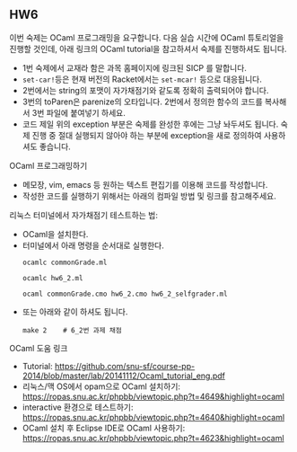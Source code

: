 ## HW6 ##
이번 숙제는 OCaml 프로그래밍을 요구합니다. 다음 실습 시간에 OCaml 튜토리얼을 진행할 것인데, 아래 링크의 OCaml tutorial을 참고하셔서 숙제를 진행하셔도 됩니다.

- 1번 숙제에서 교재라 함은 과목 홈페이지에 링크된 SICP 를 말합니다.
- `set-car!`등은 현재 버전의 Racket에서는 `set-mcar!` 등으로 대응됩니다.
- 2번에서는 string의 포맷이 자가채점기와 같도록 정확히 출력되어야 합니다.
- 3번의 toParen은 parenize의 오타입니다. 2번에서 정의한 함수의 코드를 복사해서 3번 파일에 붙여넣기 하세요.
- 코드 제일 위의 exception 부분은 숙제를 완성한 후에는 그냥 놔두셔도 됩니다. 숙제 진행 중 절대 실행되지 않아야 하는 부분에 exception을 새로 정의하여 사용하셔도 좋습니다.

OCaml 프로그래밍하기
- 메모장, vim, emacs 등 원하는 텍스트 편집기를 이용해 코드를 작성합니다.
- 작성한 코드를 실행하기 위해서는 아래의 컴파일 방법 및 링크를 참고해주세요.

리눅스 터미널에서 자가채점기 테스트하는 법:
- OCaml을 설치한다.
- 터미널에서 아래 명령을 순서대로 실행한다.
  ```
  ocamlc commonGrade.ml
  
  ocamlc hw6_2.ml
  
  ocaml commonGrade.cmo hw6_2.cmo hw6_2_selfgrader.ml
  ```
- 또는 아래와 같이 하셔도 됩니다.
  ```
  make 2    # 6_2번 과제 채점
  ```
  
OCaml 도움 링크
- Tutorial: https://github.com/snu-sf/course-pp-2014/blob/master/lab/20141112/Ocaml_tutorial_eng.pdf
- 리눅스/맥 OS에서 opam으로 OCaml 설치하기: https://ropas.snu.ac.kr/phpbb/viewtopic.php?t=4649&highlight=ocaml
- interactive 환경으로 테스트하기: https://ropas.snu.ac.kr/phpbb/viewtopic.php?t=4640&highlight=ocaml
- OCaml 설치 후 Eclipse IDE로 OCaml 사용하기: https://ropas.snu.ac.kr/phpbb/viewtopic.php?t=4623&highlight=ocaml
